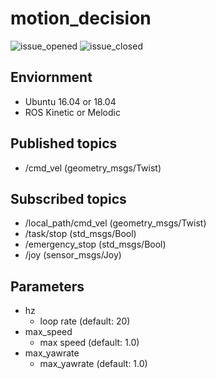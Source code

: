 # motion_decision

![issue_opened](https://img.shields.io/github/issues/amslabtech/motion_decision.svg)
![issue_closed](https://img.shields.io/github/issues-closed/amslabtech/motion_decision.svg)

## Enviornment
- Ubuntu 16.04 or 18.04
- ROS Kinetic or Melodic

## Published topics
- /cmd_vel (geometry_msgs/Twist)

## Subscribed topics
- /local_path/cmd_vel (geometry_msgs/Twist)
- /task/stop (std_msgs/Bool)
- /emergency_stop (std_msgs/Bool)
- /joy (sensor_msgs/Joy)

## Parameters
- hz
  - loop rate (default: 20)
- max_speed
  - max speed (default: 1.0)
- max_yawrate
  - max_yawrate (default: 1.0)
